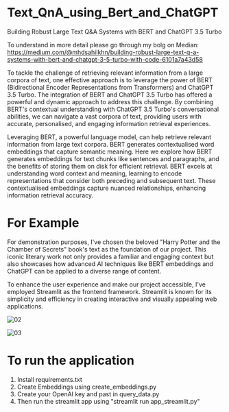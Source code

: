 # Text_QnA_using_Bert_and_ChatGPT
Building Robust Large Text Q&amp;A Systems with BERT and ChatGPT 3.5 Turbo

To understand in more detail please go through my bolg on Median:
https://medium.com/@mhdsahilkhn/building-robust-large-text-q-a-systems-with-bert-and-chatgpt-3-5-turbo-with-code-6101a7a43d58

To tackle the challenge of retrieving relevant information from a large corpora of text, one effective approach is to leverage the power of BERT (Bidirectional Encoder Representations from Transformers) and ChatGPT 3.5 Turbo. The integration of BERT and ChatGPT 3.5 Turbo has offered a powerful and dynamic approach to address this challenge. By combining BERT's contextual understanding with ChatGPT 3.5 Turbo's conversational abilities, we can navigate a vast corpora of text, providing users with accurate, personalised, and engaging information retrieval experiences.

Leveraging BERT, a powerful language model, can help retrieve relevant information from large text corpora. BERT generates contextualised word embeddings that capture semantic meaning. Here we explore how BERT generates embeddings for text chunks like sentences and paragraphs, and the benefits of storing them on disk for efficient retrieval. BERT excels at understanding word context and meaning, learning to encode representations that consider both preceding and subsequent text. These contextualised embeddings capture nuanced relationships, enhancing information retrieval accuracy.

# For Example
For demonstration purposes, I've chosen the beloved "Harry Potter and the Chamber of Secrets" book's text as the foundation of our project. This iconic literary work not only provides a familiar and engaging context but also showcases how advanced AI techniques like BERT embeddings and ChatGPT can be applied to a diverse range of content.

To enhance the user experience and make our project accessible, I've employed Streamlit as the frontend framework. Streamlit is known for its simplicity and efficiency in creating interactive and visually appealing web applications.

![02](https://github.com/MohammadSahil/Text_QnA_using_Bert_and_ChatGPT/assets/49077018/45f1671d-2759-494b-9def-8d83570bbfca)

![03](https://github.com/MohammadSahil/Text_QnA_using_Bert_and_ChatGPT/assets/49077018/7826c7e4-b2c3-4c4a-8fe5-e82fd0dcaecf)

# To run the application

1. Install requirements.txt
2. Create Embeddings using create_embeddings.py
3. Create your OpenAI key and past in query_data.py
4. Then run the streamlit app using "streamlit run app_streamlit.py"
